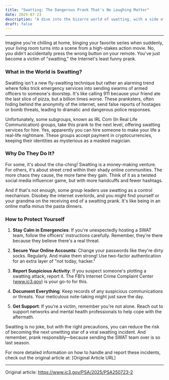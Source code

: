 ```yaml
---
title: "Swatting: The Dangerous Prank That's No Laughing Matter"
date: 2025-07-23
description: "A dive into the bizarre world of swatting, with a side of humor and a heap of caution."
draft: false
---
```


---

Imagine you're chilling at home, binging your favorite series when suddenly, your living room turns into a scene from a high-stakes action movie. No, you didn't accidentally press the wrong button on your remote. You've just become a victim of "swatting," the Internet's least funny prank.

### What in the World is Swatting?

Swatting isn't a new fly-swatting technique but rather an alarming trend where folks trick emergency services into sending swarms of armed officers to someone's doorstep. It's like calling 911 because your friend ate the last slice of pizza, but a billion times worse. These pranksters, often hiding behind the anonymity of the internet, send false reports of hostages or bomb threats, leading to dramatic and dangerous police responses.

Unfortunately, some subgroups, known as IRL Com (In Real Life Communication) groups, take this prank to the next level, offering swatting services for hire. Yes, apparently you can hire someone to make your life a real-life nightmare. These groups accept payment in cryptocurrencies, keeping their identities as mysterious as a masked magician.

### Why Do They Do It?

For some, it's about the cha-ching! Swatting is a money-making venture. For others, it's about street cred within their shady online communities. The more chaos they cause, the more fame they gain. Think of it as a twisted social media influencer game, but with more handcuffs and fewer hashtags.

And if that's not enough, some group leaders use swatting as a control mechanism. Disobey the internet overlords, and you might find yourself or your grandma on the receiving end of a swatting prank. It's like being in an online mafia minus the pasta dinners.

### How to Protect Yourself

1. **Stay Calm in Emergencies**: If you're unexpectedly hosting a SWAT team, follow the officers' instructions carefully. Remember, they're there because they believe there's a real threat.

2. **Secure Your Online Accounts**: Change your passwords like they're dirty socks. Regularly. And make them strong! Use two-factor authentication for an extra layer of "not today, hacker."

3. **Report Suspicious Activity**: If you suspect someone's plotting a swatting attack, report it. The FBI’s Internet Crime Complaint Center (www.ic3.gov) is your go-to for this.

4. **Document Everything**: Keep records of any suspicious communications or threats. Your meticulous note-taking might just save the day.

5. **Get Support**: If you're a victim, remember you're not alone. Reach out to support networks and mental health professionals to help cope with the aftermath.

Swatting is no joke, but with the right precautions, you can reduce the risk of becoming the next unwitting star of a viral swatting incident. And remember, prank responsibly—because sending the SWAT team over is so last season.

For more detailed information on how to handle and report these incidents, check out the original article at: [Original Article URL]

---
Original article: https://www.ic3.gov/PSA/2025/PSA250723-2